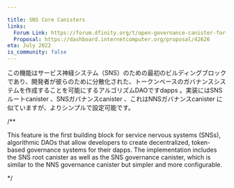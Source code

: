 ```yaml
---

title: SNS Core Canisters
links:
  Forum Link: https://forum.dfinity.org/t/open-governance-canister-for-sns-design-proposal/10224
  Proposal: https://dashboard.internetcomputer.org/proposal/42626
eta: July 2022
is_community: false
---
```

この機能はサービス神経システム（SNS）のための最初のビルディングブロックであり、開発者が彼らのために分散化された、トークンベースのガバナンスシステムを作成することを可能にするアルゴリズムDAOですdapps 。実装にはSNSルートcanister 、SNSガバナンスcanister 、これはNNSガバナンスcanister に似ていますが、よりシンプルで設定可能です。

/**


This feature is the first building block for service nervous systems (SNSs), algorithmic DAOs that allow developers to create decentralized, token-based governance systems for their dapps. The implementation includes the SNS root canister as well as the SNS governance canister, which is similar to the NNS governance canister but simpler and more configurable.

*/